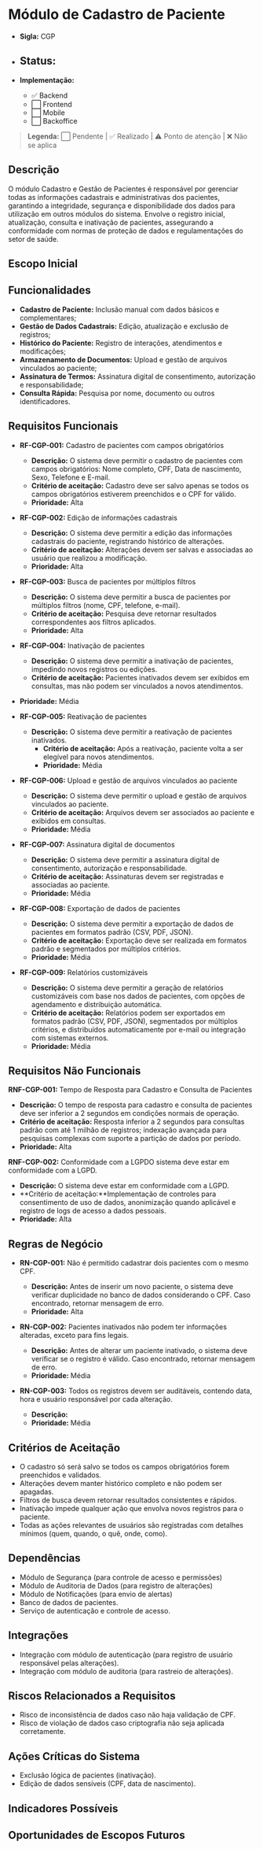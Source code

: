 # Módulo de Cadastro de Paciente
- **Sigla:** CGP
- **Status:**
  -

- **Implementação:**
  - ✅ Backend
  - ⬜ Frontend
  - ⬜ Mobile
  - ⬜ Backoffice

> **Legenda:** ⬜ Pendente | ✅ Realizado | ⚠️ Ponto de atenção | ❌ Não se aplica

## Descrição
O módulo Cadastro e Gestão de Pacientes é responsável por gerenciar todas as informações cadastrais e administrativas dos pacientes, garantindo a integridade, segurança e disponibilidade dos dados para utilização em outros módulos do sistema. Envolve o registro inicial, atualização, consulta e inativação de pacientes, assegurando a conformidade com normas de proteção de dados e regulamentações do setor de saúde.


## Escopo Inicial


## Funcionalidades
- **Cadastro de Paciente:** Inclusão manual com dados básicos e complementares;       
- **Gestão de Dados Cadastrais:** Edição, atualização e exclusão de registros;
- **Histórico do Paciente:** Registro de interações, atendimentos e modificações;
- **Armazenamento de Documentos:** Upload e gestão de arquivos vinculados ao paciente;
- **Assinatura de Termos:** Assinatura digital de consentimento, autorização e responsabilidade;
- **Consulta Rápida:** Pesquisa por nome, documento ou outros identificadores.



## Requisitos Funcionais


- **RF-CGP-001:** Cadastro de pacientes com campos obrigatórios
  - **Descrição:** O sistema deve permitir o cadastro de pacientes com campos obrigatórios: Nome completo, CPF, Data de nascimento, Sexo, Telefone e E-mail.
  - **Critério de aceitação:** Cadastro deve ser salvo apenas se todos os campos obrigatórios estiverem preenchidos e o CPF for válido.
  - **Prioridade:** Alta


- **RF-CGP-002:** Edição de informações cadastrais
  - **Descrição:** O sistema deve permitir a edição das informações cadastrais do paciente, registrando histórico de alterações.
  - **Critério de aceitação:** Alterações devem ser salvas e associadas ao usuário que realizou a modificação.
  - **Prioridade:** Alta


- **RF-CGP-003:** Busca de pacientes por múltiplos filtros
  - **Descrição:** O sistema deve permitir a busca de pacientes por múltiplos filtros (nome, CPF, telefone, e-mail).
  - **Critério de aceitação:** Pesquisa deve retornar resultados correspondentes aos filtros aplicados.
  - **Prioridade:** Alta


- **RF-CGP-004:** Inativação de pacientes
  - **Descrição:** O sistema deve permitir a inativação de pacientes, impedindo novos registros ou edições.
  - **Critério de aceitação:** Pacientes inativados devem ser exibidos em consultas, mas não podem ser vinculados a novos atendimentos.
- **Prioridade:** Média


- **RF-CGP-005:** Reativação de pacientes
  - **Descrição:** O sistema deve permitir a reativação de pacientes inativados.    
    - **Critério de aceitação:** Após a reativação, paciente volta a ser elegível para novos atendimentos.
    - **Prioridade:** Média


- **RF-CGP-006:** Upload e gestão de arquivos vinculados ao paciente
    - **Descrição:** O sistema deve permitir o upload e gestão de arquivos vinculados ao paciente.
    - **Critério de aceitação:** Arquivos devem ser associados ao paciente e exibidos em consultas.
    - **Prioridade:** Média


- **RF-CGP-007:** Assinatura digital de documentos
  - **Descrição:** O sistema deve permitir a assinatura digital de consentimento, autorização e responsabilidade.
  - **Critério de aceitação:** Assinaturas devem ser registradas e associadas ao paciente.
  - **Prioridade:** Média


- **RF-CGP-008:** Exportação de dados de pacientes
  - **Descrição:** O sistema deve permitir a exportação de dados de pacientes em formatos padrão (CSV, PDF, JSON).
  - **Critério de aceitação:** Exportação deve ser realizada em formatos padrão e segmentados por múltiplos critérios.
  - **Prioridade:** Média


- **RF-CGP-009:** Relatórios customizáveis
  - **Descrição:** O sistema deve permitir a geração de relatórios customizáveis com base nos dados de pacientes, com opções de agendamento e distribuição automática.
  - **Critério de aceitação:** Relatórios podem ser exportados em formatos padrão (CSV, PDF, JSON), segmentados por múltiplos critérios, e distribuídos automaticamente por e-mail ou integração com sistemas externos.
  - **Prioridade:** Média
 



## Requisitos Não Funcionais

**RNF-CGP-001:** Tempo de Resposta para Cadastro e Consulta de Pacientes
- **Descrição:** O tempo de resposta para cadastro e consulta de pacientes deve ser inferior a 2 segundos em condições normais de operação.
- **Critério de aceitação:** Resposta inferior a 2 segundos para consultas padrão com até 1 milhão de registros; indexação avançada para pesquisas complexas com suporte a partição de dados por período.
- **Prioridade:** Alta

**RNF-CGP-002:**  Conformidade com a LGPDO sistema deve estar em conformidade com a LGPD.
- **Descrição:** O sistema deve estar em conformidade com a LGPD.
- **Critério de aceitação:**Implementação de controles para consentimento de uso de dados, anonimização quando aplicável e registro de logs de acesso a dados pessoais.
- **Prioridade:** Alta 



## Regras de Negócio

- **RN-CGP-001:** Não é permitido cadastrar dois pacientes com o mesmo CPF.
  - **Descrição:** Antes de inserir um novo paciente, o sistema deve verificar duplicidade no banco de dados considerando o CPF. Caso encontrado, retornar mensagem de erro.     
  - **Prioridade:** Alta

- **RN-CGP-002:** Pacientes inativados não podem ter informações alteradas, exceto para fins legais.
  - **Descrição:** Antes de alterar um paciente inativado, o sistema deve verificar se o registro é válido. Caso encontrado, retornar mensagem de erro.  
  - **Prioridade:** Média

- **RN-CGP-003:** Todos os registros devem ser auditáveis, contendo data, hora e usuário responsável por cada alteração.
  - **Descrição:**      
  - **Prioridade:** Média


## Critérios de Aceitação

- O cadastro só será salvo se todos os campos obrigatórios forem preenchidos e validados.
- Alterações devem manter histórico completo e não podem ser apagadas.
- Filtros de busca devem retornar resultados consistentes e rápidos.
- Inativação impede qualquer ação que envolva novos registros para o paciente.
- Todas as ações relevantes de usuários são registradas com detalhes mínimos (quem, quando, o quê, onde, como).


## Dependências

- Módulo de Segurança (para controle de acesso e permissões)
- Módulo de Auditoria de Dados (para registro de alterações)
- Módulo de Notificações (para envio de alertas)
- Banco de dados de pacientes.
- Serviço de autenticação e controle de acesso.


## Integrações

- Integração com módulo de autenticação (para registro de usuário responsável pelas alterações).
- Integração com módulo de auditoria (para rastreio de alterações).

## Riscos Relacionados a Requisitos

- Risco de inconsistência de dados caso não haja validação de CPF.
- Risco de violação de dados caso criptografia não seja aplicada corretamente.  


## Ações Críticas do Sistema

- Exclusão lógica de pacientes (inativação).
- Edição de dados sensíveis (CPF, data de nascimento).

## Indicadores Possíveis


## Oportunidades de Escopos Futuros
